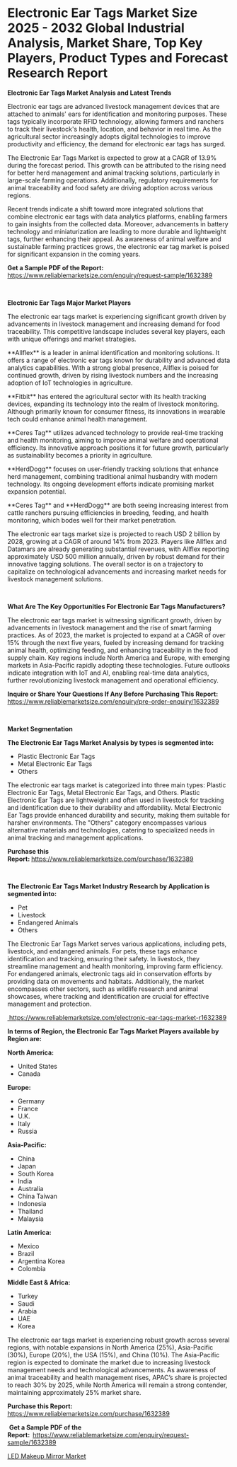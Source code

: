 <p><h1>Electronic Ear Tags Market Size 2025 - 2032 Global Industrial Analysis, Market Share, Top Key Players, Product Types and Forecast Research Report</h1></p><p><strong>Electronic Ear Tags Market Analysis and Latest Trends</strong></p>
<p><p>Electronic ear tags are advanced livestock management devices that are attached to animals' ears for identification and monitoring purposes. These tags typically incorporate RFID technology, allowing farmers and ranchers to track their livestock's health, location, and behavior in real time. As the agricultural sector increasingly adopts digital technologies to improve productivity and efficiency, the demand for electronic ear tags has surged.</p><p>The Electronic Ear Tags Market is expected to grow at a CAGR of 13.9% during the forecast period. This growth can be attributed to the rising need for better herd management and animal tracking solutions, particularly in large-scale farming operations. Additionally, regulatory requirements for animal traceability and food safety are driving adoption across various regions.</p><p>Recent trends indicate a shift toward more integrated solutions that combine electronic ear tags with data analytics platforms, enabling farmers to gain insights from the collected data. Moreover, advancements in battery technology and miniaturization are leading to more durable and lightweight tags, further enhancing their appeal. As awareness of animal welfare and sustainable farming practices grows, the electronic ear tag market is poised for significant expansion in the coming years.</p></p>
<p><strong>Get a Sample PDF of the Report:&nbsp;</strong> <a href="https://www.reliablemarketsize.com/enquiry/request-sample/1632389?utm_campaign=2442&utm_medium=2&utm_source=Github&utm_content=ia&utm_term=05042025&utm_id=electronic-ear-tags">https://www.reliablemarketsize.com/enquiry/request-sample/1632389</a></p>
<p>&nbsp;</p>
<p><strong>Electronic Ear Tags Major Market Players</strong></p>
<p><p>The electronic ear tags market is experiencing significant growth driven by advancements in livestock management and increasing demand for food traceability. This competitive landscape includes several key players, each with unique offerings and market strategies.</p><p>**Allflex** is a leader in animal identification and monitoring solutions. It offers a range of electronic ear tags known for durability and advanced data analytics capabilities. With a strong global presence, Allflex is poised for continued growth, driven by rising livestock numbers and the increasing adoption of IoT technologies in agriculture.</p><p>**Fitbit** has entered the agricultural sector with its health tracking devices, expanding its technology into the realm of livestock monitoring. Although primarily known for consumer fitness, its innovations in wearable tech could enhance animal health management.</p><p>**Ceres Tag** utilizes advanced technology to provide real-time tracking and health monitoring, aiming to improve animal welfare and operational efficiency. Its innovative approach positions it for future growth, particularly as sustainability becomes a priority in agriculture.</p><p>**HerdDogg** focuses on user-friendly tracking solutions that enhance herd management, combining traditional animal husbandry with modern technology. Its ongoing development efforts indicate promising market expansion potential.</p><p>**Ceres Tag** and **HerdDogg** are both seeing increasing interest from cattle ranchers pursuing efficiencies in breeding, feeding, and health monitoring, which bodes well for their market penetration.</p><p>The electronic ear tags market size is projected to reach USD 2 billion by 2028, growing at a CAGR of around 14% from 2023. Players like Allflex and Datamars are already generating substantial revenues, with Allflex reporting approximately USD 500 million annually, driven by robust demand for their innovative tagging solutions. The overall sector is on a trajectory to capitalize on technological advancements and increasing market needs for livestock management solutions.</p></p>
<p>&nbsp;</p>
<p><strong>What Are The Key Opportunities For Electronic Ear Tags Manufacturers?</strong></p>
<p><p>The electronic ear tags market is witnessing significant growth, driven by advancements in livestock management and the rise of smart farming practices. As of 2023, the market is projected to expand at a CAGR of over 15% through the next five years, fueled by increasing demand for tracking animal health, optimizing feeding, and enhancing traceability in the food supply chain. Key regions include North America and Europe, with emerging markets in Asia-Pacific rapidly adopting these technologies. Future outlooks indicate integration with IoT and AI, enabling real-time data analytics, further revolutionizing livestock management and operational efficiency.</p></p>
<p><strong>Inquire or Share Your Questions If Any Before Purchasing This Report:</strong> <a href="https://www.reliablemarketsize.com/enquiry/pre-order-enquiry/1632389?utm_campaign=2442&utm_medium=2&utm_source=Github&utm_content=ia&utm_term=05042025&utm_id=electronic-ear-tags">https://www.reliablemarketsize.com/enquiry/pre-order-enquiry/1632389</a></p>
<p>&nbsp;</p>
<p><strong>Market Segmentation</strong></p>
<p><strong>The Electronic Ear Tags Market Analysis by types is segmented into:</strong></p>
<p><ul><li>Plastic Electronic Ear Tags</li><li>Metal Electronic Ear Tags</li><li>Others</li></ul></p>
<p><p>The electronic ear tags market is categorized into three main types: Plastic Electronic Ear Tags, Metal Electronic Ear Tags, and Others. Plastic Electronic Ear Tags are lightweight and often used in livestock for tracking and identification due to their durability and affordability. Metal Electronic Ear Tags provide enhanced durability and security, making them suitable for harsher environments. The "Others" category encompasses various alternative materials and technologies, catering to specialized needs in animal tracking and management applications.</p></p>
<p><strong>Purchase this Report:&nbsp;</strong><a href="https://www.reliablemarketsize.com/purchase/1632389?utm_campaign=2442&utm_medium=2&utm_source=Github&utm_content=ia&utm_term=05042025&utm_id=electronic-ear-tags">https://www.reliablemarketsize.com/purchase/1632389</a></p>
<p>&nbsp;</p>
<p><strong>The Electronic Ear Tags Market Industry Research by Application is segmented into:</strong></p>
<p><ul><li>Pet</li><li>Livestock</li><li>Endangered Animals</li><li>Others</li></ul></p>
<p><p>The Electronic Ear Tags Market serves various applications, including pets, livestock, and endangered animals. For pets, these tags enhance identification and tracking, ensuring their safety. In livestock, they streamline management and health monitoring, improving farm efficiency. For endangered animals, electronic tags aid in conservation efforts by providing data on movements and habitats. Additionally, the market encompasses other sectors, such as wildlife research and animal showcases, where tracking and identification are crucial for effective management and protection.</p></p>
<p><a href="https://www.reliablemarketsize.com/electronic-ear-tags-market-r1632389?utm_campaign=2442&utm_medium=2&utm_source=Github&utm_content=ia&utm_term=05042025&utm_id=electronic-ear-tags">&nbsp;https://www.reliablemarketsize.com/electronic-ear-tags-market-r1632389</a></p>
<p><strong>In terms of Region, the Electronic Ear Tags Market Players available by Region are:</strong></p>
<p>
    <p> <strong> North America: </strong>
        <ul>
            <li>United States</li>
            <li>Canada</li>
        </ul>
        </p> 
    <p> <strong> Europe: </strong>
        <ul>
            <li>Germany</li>
            <li>France</li>
            <li>U.K.</li>
            <li>Italy</li>
            <li>Russia</li>
        </ul>
        </p> 
    <p> <strong> Asia-Pacific: </strong>
        <ul>
            <li>China</li>
            <li>Japan</li>
            <li>South Korea</li>
            <li>India</li>
            <li>Australia</li>
            <li>China Taiwan</li>
            <li>Indonesia</li>
            <li>Thailand</li>
            <li>Malaysia</li>
        </ul>
        </p> 
    <p> <strong> Latin America: </strong>
        <ul>
            <li>Mexico</li>
            <li>Brazil</li>
            <li>Argentina Korea</li>
            <li>Colombia</li>
        </ul>
        </p> 
    <p> <strong> Middle East & Africa: </strong>
        <ul>
            <li>Turkey</li>
            <li>Saudi</li>
            <li>Arabia</li>
            <li>UAE</li>
            <li>Korea</li>
        </ul>
    </p>
    </p>
<p><p>The electronic ear tags market is experiencing robust growth across several regions, with notable expansions in North America (25%), Asia-Pacific (30%), Europe (20%), the USA (15%), and China (10%). The Asia-Pacific region is expected to dominate the market due to increasing livestock management needs and technological advancements. As awareness of animal traceability and health management rises, APAC’s share is projected to reach 30% by 2025, while North America will remain a strong contender, maintaining approximately 25% market share.</p></p>
<p><strong>Purchase this Report: </strong><a href="https://www.reliablemarketsize.com/purchase/1632389?utm_campaign=2442&utm_medium=2&utm_source=Github&utm_content=ia&utm_term=05042025&utm_id=electronic-ear-tags">https://www.reliablemarketsize.com/purchase/1632389</a></p>
<p>&nbsp;<strong>Get a Sample PDF of the Report:&nbsp;&nbsp;</strong><a href="https://www.reliablemarketsize.com/enquiry/request-sample/1632389?utm_campaign=2442&utm_medium=2&utm_source=Github&utm_content=ia&utm_term=05042025&utm_id=electronic-ear-tags">https://www.reliablemarketsize.com/enquiry/request-sample/1632389</a></p>
<p><strong></strong></p>
<p><p><a href="https://github.com/FahadAhmed223/Market-Research-Report-List-2/blob/main/led-makeup-mirror-market.md?utm_campaign=2442&utm_medium=2&utm_source=Github&utm_content=ia&utm_term=05042025&utm_id=electronic-ear-tags">LED Makeup Mirror Market</a></p></p>